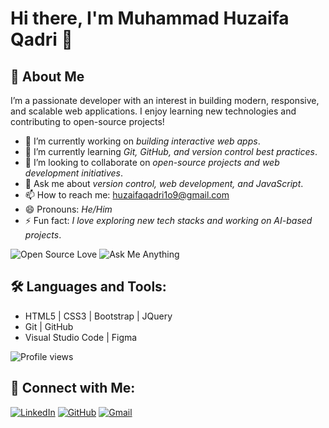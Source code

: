 # Hi there, I'm Muhammad Huzaifa Qadri 👋

## 🚀 About Me

I’m a passionate developer with an interest in building modern, responsive, and scalable web applications. I enjoy learning new technologies and contributing to open-source projects!

- 🔭 I’m currently working on *building interactive web apps*.
- 🌱 I’m currently learning *Git, GitHub, and version control best practices*.
- 👯 I’m looking to collaborate on *open-source projects and web development initiatives*.
- 💬 Ask me about *version control, web development, and JavaScript*.
- 📫 How to reach me: [huzaifaqadri1o9@gmail.com](mailto:huzaifaqadri1o9@gmail.com)
- 😄 Pronouns: *He/Him*
- ⚡ Fun fact: *I love exploring new tech stacks and working on AI-based projects*.

![Open Source Love](https://badges.frapsoft.com/os/v1/open-source.svg?v=103)
![Ask Me Anything](https://img.shields.io/badge/Ask%20me-anything-1abc9c.svg)


## 🛠️ Languages and Tools:

- HTML5 | CSS3 | Bootstrap | JQuery
- Git | GitHub
- Visual Studio Code | Figma

![Profile views](https://komarev.com/ghpvc/?username=MuhammadHuzaifaQadri&color=blue)

## 🤝 Connect with Me:

[![LinkedIn](https://img.shields.io/badge/LinkedIn-0A66C2?style=for-the-badge&logo=linkedin&logoColor=white)](https://www.linkedin.com)
[![GitHub](https://img.shields.io/badge/GitHub-181717?style=for-the-badge&logo=github&logoColor=white)](https://github.com/MuhammadHuzaifaQadri)
[![Gmail](https://img.shields.io/badge/Gmail-EA4335?style=for-the-badge&logo=gmail&logoColor=white)](mailto:huzaifaqadri1o9@gmail.com)
